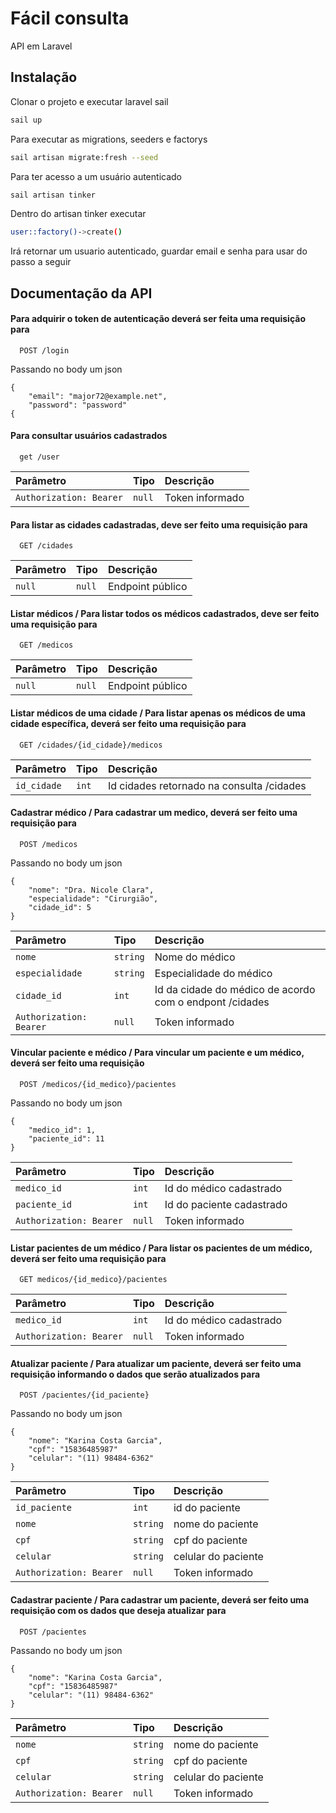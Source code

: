 
# Fácil consulta

API em Laravel


## Instalação

Clonar o projeto e executar laravel sail
```bash
sail up
```
Para executar as migrations, seeders e factorys
```bash
sail artisan migrate:fresh --seed
```
Para ter acesso a um usuário autenticado
```bash
sail artisan tinker
```
Dentro do artisan tinker executar
```bash
user::factory()->create()
```
Irá retornar um usuario autenticado, guardar email e senha para usar do passo a seguir
    
## Documentação da API

#### Para adquirir o token de autenticação deverá ser feita uma requisição para

```http
  POST /login
```
Passando no body um json 
```
{
    "email": "major72@example.net",
    "password": "password"
{
```

#### Para consultar usuários cadastrados

```http
  get /user
```
| Parâmetro   | Tipo       | Descrição                                   |
| :---------- | :--------- | :------------------------------------------ |
| `Authorization: Bearer`      | `null` | Token informado |

#### Para listar as cidades cadastradas, deve ser feito uma requisição para

```http
  GET /cidades
```

| Parâmetro   | Tipo       | Descrição                           |
| :---------- | :--------- | :---------------------------------- |
| `null` | `null` | Endpoint público|

#### Listar médicos / Para listar todos os médicos cadastrados, deve ser feito uma requisição para

```http
  GET /medicos
```

| Parâmetro   | Tipo       | Descrição                                   |
| :---------- | :--------- | :------------------------------------------ |
| `null`      | `null` | Endpoint público |

#### Listar médicos de uma cidade / Para listar apenas os médicos de uma cidade específica, deverá ser feito uma requisição para 

```http
  GET /cidades/{id_cidade}/medicos
```

| Parâmetro   | Tipo       | Descrição                                   |
| :---------- | :--------- | :------------------------------------------ |
| `id_cidade`      | `int` | Id cidades retornado na consulta /cidades |


#### Cadastrar médico / Para cadastrar um medico, deverá ser feito uma requisição para

```http
  POST /medicos
```
Passando no body um json

```
{
    "nome": "Dra. Nicole Clara",
    "especialidade": "Cirurgião",
    "cidade_id": 5
}
```

| Parâmetro   | Tipo       | Descrição                                   |
| :---------- | :--------- | :------------------------------------------ |
| `nome`      | `string` | Nome do médico |
| `especialidade`      | `string` | Especialidade do médico |
| `cidade_id`      | `int` | Id da cidade do médico de acordo com o endpont /cidades |
| `Authorization: Bearer`      | `null` | Token informado |


#### Vincular paciente e médico / Para vincular um paciente e um médico, deverá ser feito uma requisição

```http
  POST /medicos/{id_medico}/pacientes
```

Passando no body um json

```
{
    "medico_id": 1,
    "paciente_id": 11
}
```

| Parâmetro   | Tipo       | Descrição                                   |
| :---------- | :--------- | :------------------------------------------ |
| `medico_id`      | `int` | Id do médico cadastrado |
| `paciente_id`      | `int` | Id do paciente cadastrado |
| `Authorization: Bearer`      | `null` | Token informado |

#### Listar pacientes de um médico / Para listar os pacientes de um médico, deverá ser feito uma requisição para

```http
  GET medicos/{id_medico}/pacientes
```

| Parâmetro   | Tipo       | Descrição                                   |
| :---------- | :--------- | :------------------------------------------ |
| `medico_id`      | `int` | Id do médico cadastrado |
| `Authorization: Bearer`      | `null` | Token informado |

#### Atualizar paciente / Para atualizar um paciente, deverá ser feito uma requisição informando o dados que serão atualizados para

```http
  POST /pacientes/{id_paciente}
```

Passando no body um json

```
{
    "nome": "Karina Costa Garcia",
    "cpf": "15836485987"
    "celular": "(11) 98484-6362"
}
```

| Parâmetro   | Tipo       | Descrição                                   |
| :---------- | :--------- | :------------------------------------------ |
| `id_paciente`      | `int` | id do paciente |
| `nome`      | `string` | nome do paciente |
| `cpf`      | `string` | cpf do paciente |
| `celular`      | `string` | celular do paciente |
| `Authorization: Bearer`      | `null` | Token informado |

#### Cadastrar paciente / Para cadastrar um paciente, deverá ser feito uma requisição com os dados que deseja atualizar para

```http
  POST /pacientes
```

Passando no body um json

```
{
    "nome": "Karina Costa Garcia",
    "cpf": "15836485987"
    "celular": "(11) 98484-6362"
}
```

| Parâmetro   | Tipo       | Descrição                                   |
| :---------- | :--------- | :------------------------------------------ |
| `nome`      | `string` | nome do paciente |
| `cpf`      | `string` | cpf do paciente |
| `celular`      | `string` | celular do paciente |
| `Authorization: Bearer`      | `null` | Token informado |
